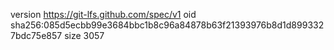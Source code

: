version https://git-lfs.github.com/spec/v1
oid sha256:085d5ecbb99e3684bbc1b8c96a84878b63f21393976b8d1d8993327bdc75e857
size 3057
